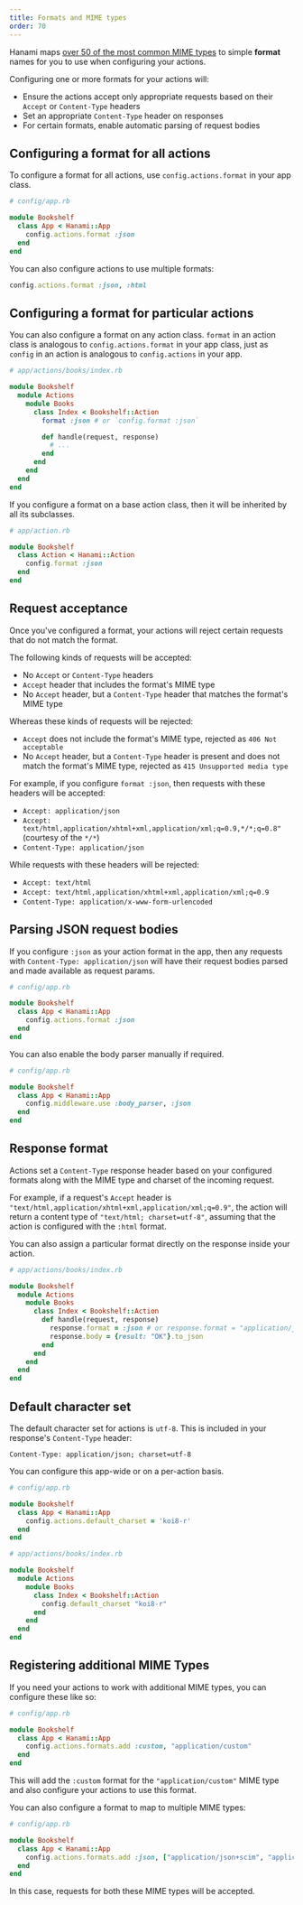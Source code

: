 ```yaml
---
title: Formats and MIME types
order: 70
---
```


Hanami maps [over 50 of the most common MIME types][built-in-formats] to simple **format** names for you to use when configuring your actions.

[built-in-formats]: https://github.com/hanami/controller/blob/dc5bb2a1db48b0ccf3faf52aac20eaef0fd135a3/lib/hanami/action/mime.rb#L15-L69

Configuring one or more formats for your actions will:

- Ensure the actions accept only appropriate requests based on their `Accept` or `Content-Type` headers
- Set an appropriate `Content-Type` header on responses
- For certain formats, enable automatic parsing of request bodies

## Configuring a format for all actions

To configure a format for all actions, use `config.actions.format` in your app class.

```ruby
# config/app.rb

module Bookshelf
  class App < Hanami::App
    config.actions.format :json
  end
end
```

You can also configure actions to use multiple formats:

```ruby
config.actions.format :json, :html
```

## Configuring a format for particular actions

You can also configure a format on any action class. `format` in an action class is analogous to `config.actions.format` in your app class, just as `config` in an action is analogous to `config.actions` in your app.

```ruby
# app/actions/books/index.rb

module Bookshelf
  module Actions
    module Books
      class Index < Bookshelf::Action
        format :json # or `config.format :json`

        def handle(request, response)
          # ...
        end
      end
    end
  end
end
```

If you configure a format on a base action class, then it will be inherited by all its subclasses.

```ruby
# app/action.rb

module Bookshelf
  class Action < Hanami::Action
    config.format :json
  end
end
```

## Request acceptance

Once you've configured a format, your actions will reject certain requests that do not match the format.

The following kinds of requests will be accepted:

- No `Accept` or `Content-Type` headers
- `Accept` header that includes the format's MIME type
- No `Accept` header, but a `Content-Type` header that matches the format's MIME type

Whereas these kinds of requests will be rejected:

- `Accept` does not include the format's MIME type, rejected as `406 Not acceptable`
- No `Accept` header, but a `Content-Type` header is present and does not match the format's MIME type, rejected as `415 Unsupported media type`

For example, if you configure `format :json`, then requests with these headers will be accepted:

- `Accept: application/json`
- `Accept: text/html,application/xhtml+xml,application/xml;q=0.9,*/*;q=0.8"` (courtesy of the `*/*`)
- `Content-Type: application/json`

While requests with these headers will be rejected:

- `Accept: text/html`
- `Accept: text/html,application/xhtml+xml,application/xml;q=0.9`
- `Content-Type: application/x-www-form-urlencoded`

## Parsing JSON request bodies

If you configure `:json` as your action format in the app, then any requests with `Content-Type: application/json` will have their request bodies parsed and made available as request params.

```ruby
# config/app.rb

module Bookshelf
  class App < Hanami::App
    config.actions.format :json
  end
end
```

You can also enable the body parser manually if required.

```ruby
# config/app.rb

module Bookshelf
  class App < Hanami::App
    config.middleware.use :body_parser, :json
  end
end
```

## Response format

Actions set a `Content-Type` response header based on your configured formats along with the MIME type and charset of the incoming request.

For example, if a request's `Accept` header is `"text/html,application/xhtml+xml,application/xml;q=0.9"`, the action will return a content type of `"text/html; charset=utf-8"`, assuming that the action is configured with the `:html` format.

You can also assign a particular format directly on the response inside your action.

```ruby
# app/actions/books/index.rb

module Bookshelf
  module Actions
    module Books
      class Index < Bookshelf::Action
        def handle(request, response)
          response.format = :json # or response.format = "application/json"
          response.body = {result: "OK"}.to_json
        end
      end
    end
  end
end
```

## Default character set

The default character set for actions is `utf-8`. This is included in your response's `Content-Type` header:

```
Content-Type: application/json; charset=utf-8
```

You can configure this app-wide or on a per-action basis.

```ruby
# config/app.rb

module Bookshelf
  class App < Hanami::App
    config.actions.default_charset = 'koi8-r'
  end
end
```

```ruby
# app/actions/books/index.rb

module Bookshelf
  module Actions
    module Books
      class Index < Bookshelf::Action
        config.default_charset "koi8-r"
      end
    end
  end
end
```

## Registering additional MIME Types

If you need your actions to work with additional MIME types, you can configure these like so:

```ruby
# config/app.rb

module Bookshelf
  class App < Hanami::App
    config.actions.formats.add :custom, "application/custom"
  end
end
```

This will add the `:custom` format for the `"application/custom"` MIME type and also configure your actions to use this format.

You can also configure a format to map to multiple MIME types:

```ruby
# config/app.rb

module Bookshelf
  class App < Hanami::App
    config.actions.formats.add :json, ["application/json+scim", "application/json"]
  end
end
```

In this case, requests for both these MIME types will be accepted.
